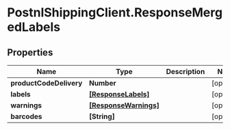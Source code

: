 # PostnlShippingClient.ResponseMergedLabels

## Properties
Name | Type | Description | Notes
------------ | ------------- | ------------- | -------------
**productCodeDelivery** | **Number** |  | [optional] 
**labels** | [**[ResponseLabels]**](ResponseLabels.md) |  | [optional] 
**warnings** | [**[ResponseWarnings]**](ResponseWarnings.md) |  | [optional] 
**barcodes** | **[String]** |  | [optional] 


